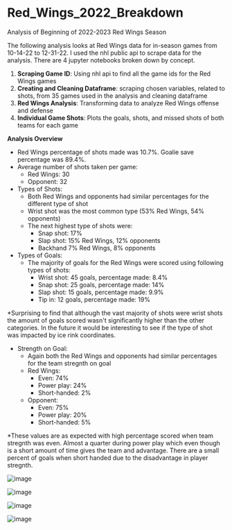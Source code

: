 # Red_Wings_2022_Breakdown
Analysis of Beginning of 2022-2023 Red Wings Season

The following analysis looks at Red Wings data for in-season games from 10-14-22 to 12-31-22. I used the nhl public api to scrape data for the analysis. There are 4 jupyter notebooks broken down by concept.
1. **Scraping Game ID**: Using nhl api to find all the game ids for the Red Wings games 
2. **Creating and Cleaning Dataframe**: scraping chosen variables, related to shots, from 35 games used in the analysis and cleaning dataframe 
3. **Red Wings Analysis**: Transforming data to analyze Red Wings offense and defense 
4. **Individual Game Shots**: Plots the goals, shots, and missed shots of both teams for each game 

**Analysis Overview**
* Red Wings percentage of shots made was 10.7%. Goalie save percentage was 89.4%.  
* Average number of shots taken per game: 
  + Red Wings: 30
  + Opponent: 32
* Types of Shots: 
  + Both Red Wings and opponents had similar percentages for the different type of shot
  + Wrist shot was the most common type (53% Red Wings, 54% opponents)
  + The next highest type of shots were: 
      + Snap shot: 17% 
      + Slap shot: 15% Red Wings, 12% opponents
      + Backhand 7% Red Wings, 8% opponents
* Types of Goals: 
  + The majority of goals for the Red Wings were scored using following types of shots: 
      + Wrist shot: 45 goals, percentage made: 8.4%
      + Snap shot: 25 goals, percentage made: 14%
      + Slap shot: 15 goals, percentage made: 9.9%
      + Tip in: 12 goals, percentage made: 19%
      
      
*Surprising  to find that although the vast majority of shots were wrist shots the amount of goals scored wasn't significantly higher than the other categories. In the future it would be interesting to see if the type of shot was impacted by ice rink coordinates. 
* Strength on Goal: 
  + Again both the Red Wings and opponents had similar percentages for the team stregnth on goal 
  + Red Wings: 
      + Even: 74%
      + Power play: 24%
      + Short-handed: 2%
  + Opponent:
      + Even: 75%
      + Power play: 20%
      + Short-handed: 5%


 *These values are as expected with high percentage scored when team stregnth was even. Almost a quarter during power play which even though is a short amount of time gives the team and advantage. There are a small percent of goals when short handed due to the disadvantage in player stregnth. 
 
 ![image](https://user-images.githubusercontent.com/117859017/211636021-15649bab-51c0-4889-a146-63932db71f06.png)
 
 ![image](https://user-images.githubusercontent.com/117859017/211636112-1d3e4df7-b9c2-4036-9b46-e3cb41a2afe2.png)

![image](https://user-images.githubusercontent.com/117859017/211636174-ac315b14-82eb-4c9c-9822-d37f1e50a358.png)

![image](https://user-images.githubusercontent.com/117859017/211636210-68b6091a-6992-44b9-b360-6313eab26343.png)
